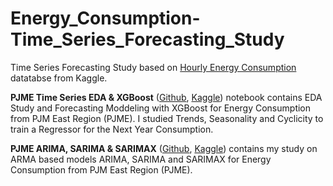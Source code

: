 # Energy_Consumption-Time_Series_Forecasting_Study
Time Series Forecasting Study based on [Hourly Energy Consumption](https://www.kaggle.com/datasets/robikscube/hourly-energy-consumption) datatabse from Kaggle.

**PJME Time Series EDA & XGBoost** ([Github](https://github.com/diegokurashima/Energy_Consumption-Time_Series_Forecasting_Study/blob/main/PJME_Time_Series_EDA_%26_XGBoost.ipynb), [Kaggle](https://www.kaggle.com/code/diegokurashima/pjme-energy-time-series-eda-xgboost)) notebook contains EDA Study and Forecasting Moddeling with XGBoost for Energy Consumption from PJM East Region (PJME). I studied Trends, Seasonality and Cyclicity to train a Regressor for the Next Year Consumption.

**PJME ARIMA, SARIMA & SARIMAX** ([Github]([https://github.com/diegokurashima/Energy_Consumption-Time_Series_Forecasting_Study/blob/main/PJME_Time_Series_EDA_%26_XGBoost.ipynb](https://github.com/diegokurashima/Energy_Consumption-Time_Series_Forecasting_Study/blob/main/PJME_ARIMA%2C_SARIMA_%26_SARIMAX.ipynb)), [Kaggle]()) contains my study on ARMA based models ARIMA, SARIMA and SARIMAX for Energy Consumption from PJM East Region (PJME).
